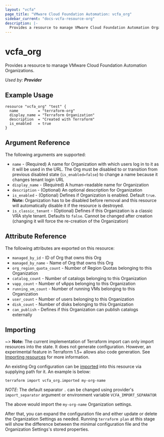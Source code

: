 ```yaml
---
layout: "vcfa"
page_title: "VMware Cloud Foundation Automation: vcfa_org"
sidebar_current: "docs-vcfa-resource-org"
description: |-
  Provides a resource to manage VMware Cloud Foundation Automation Organizations.
---
```


# vcfa\_org

Provides a resource to manage VMware Cloud Foundation Automation Organizations.

_Used by: **Provider**_

## Example Usage

```hcl
resource "vcfa_org" "test" {
  name         = "terraform-org"
  display_name = "Terraform Organization"
  description  = "Created with Terraform"
  is_enabled   = true
}
```

## Argument Reference

The following arguments are supported:

- `name` - (Required) A name for Organization with which users log in to it as it will be used in
  the URL. The Org must be disabled to or transition from previous disabled state
  (`is_enabled=false`) to change a name because it changes tenant login URL
- `display_name` - (Required) A human-readable name for Organization
- `description` - (Optional) An optional description for Organization
- `is_enabled` - (Optional) Defines if Organization is enabled. Default `true`. **Note:**
  Organization has to be disabled before removal and this resource will automatically disable it if
  the resource is destroyed.
- `is_classic_tenant` - (Optional) Defines if this Organization is a classic VRA style tenant. Defaults to `false`. Cannot be
  changed after creation (changing it will force the re-creation of the Organization)

## Attribute Reference

The following attributes are exported on this resource:

- `managed_by_id` - ID of Org that owns this Org
- `managed_by_name` - Name of Org that owns this Org
- `org_region_quota_count` - Number of Region Quotas belonging to this Organization
- `catalog_count` - Number of catalogs belonging to this Organization
- `vapp_count` - Number of vApps belonging to this Organization
- `running_vm_count` - Number of running VMs belonging to this Organization
- `user_count` - Number of users belonging to this Organization
- `disk_count` - Number of disks belonging to this Organization
- `can_publish` - Defines if this Organization can publish catalogs externally

## Importing

~> **Note:** The current implementation of Terraform import can only import resources into the
state. It does not generate configuration. However, an experimental feature in Terraform 1.5+ allows
also code generation. See [Importing resources][importing-resources] for more information.

An existing Org configuration can be [imported][docs-import] into this resource via supplying path
for it. An example is below:

```
terraform import vcfa_org.imported my-org-name
```

_NOTE_: The default separator `.` can be changed using provider's `import_separator` argument or environment variable `VCFA_IMPORT_SEPARATOR`

The above would import the `my-org-name` Organization settings.

After that, you can expand the configuration file and either update or delete the Organization Settings as needed. Running `terraform plan`
at this stage will show the difference between the minimal configuration file and the Organization Settings's stored properties.

[docs-import]: https://www.terraform.io/docs/import
[importing-resources]: /providers/vmware/vcfa/latest/docs/guides/importing_resources